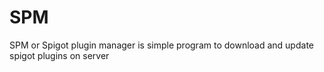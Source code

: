 # SPM
SPM or Spigot plugin manager is simple program to download and update spigot plugins on server
